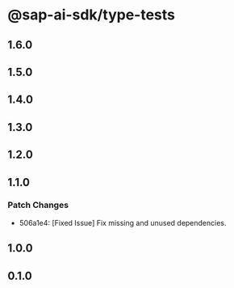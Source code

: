 # @sap-ai-sdk/type-tests

## 1.6.0

## 1.5.0

## 1.4.0

## 1.3.0

## 1.2.0

## 1.1.0

### Patch Changes

- 506a1e4: [Fixed Issue] Fix missing and unused dependencies.

## 1.0.0

## 0.1.0

